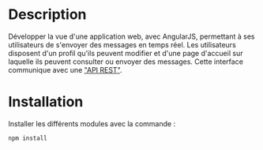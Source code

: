 Description
===========
Développer la vue d'une application web, avec AngularJS,  permettant à ses utilisateurs de s'envoyer des messages en temps réel. Les utilisateurs disposent d'un profil qu'ils peuvent modifier et d'une page d'accueil sur laquelle ils peuvent consulter ou envoyer des messages. Cette interface communique avec une ["API REST"](https://github.com/benjamin-BEFOLE/myMessenger_serverNodeJS).


Installation
=================
Installer les différents modules avec la commande :	
```
npm install
```


